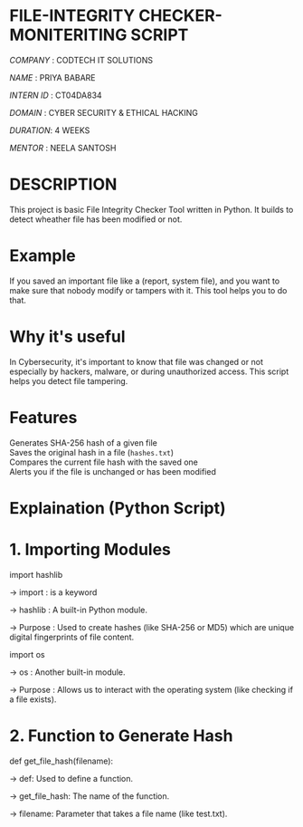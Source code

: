 # FILE-INTEGRITY CHECKER-MONITERITING SCRIPT

*COMPANY* : CODTECH IT SOLUTIONS

*NAME* : PRIYA BABARE

*INTERN ID* : CT04DA834 

*DOMAIN* : CYBER  SECURITY & ETHICAL  HACKING

*DURATION*: 4 WEEKS

*MENTOR* : NEELA SANTOSH

# DESCRIPTION

This project is basic File Integrity Checker Tool written in Python. It builds to detect wheather file has been modified or not.

# Example

If you saved an important file like a (report, system file), and you want to make sure that nobody modify or tampers with it. This tool helps you to do that.

# Why it's useful

In Cybersecurity, it's important to know that file was changed or not especially by hackers, malware, or during unauthorized access. This script helps you detect file tampering.

# Features

 Generates SHA-256 hash of a given file  
 Saves the original hash in a file (`hashes.txt`)  
 Compares the current file hash with the saved one  
 Alerts you if the file is unchanged or has been modified

 # Explaination (Python Script)

 # 1. Importing Modules

   import hashlib

-> import : is a keyword

-> hashlib : A built-in Python module.

-> Purpose : Used to create hashes (like SHA-256 or MD5) which are unique digital fingerprints of file content.

   import os
   
-> os : Another built-in module.

-> Purpose : Allows us to interact with the operating system (like checking if a file exists).

# 2. Function to Generate Hash

def get_file_hash(filename):

-> def: Used to define a function.

-> get_file_hash: The name of the function.

-> filename: Parameter that takes a file name (like test.txt).



 
